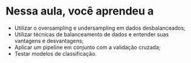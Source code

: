 # Nessa aula, você aprendeu a

- Utilizar o oversampling e undersampling em dados desbalanceados;
- Utilizar técnicas de balanceamento de dados e entender suas vantagens e desvantagens;
- Aplicar um pipeline em conjunto com a validação cruzada;
- Testar modelos de classificação.
